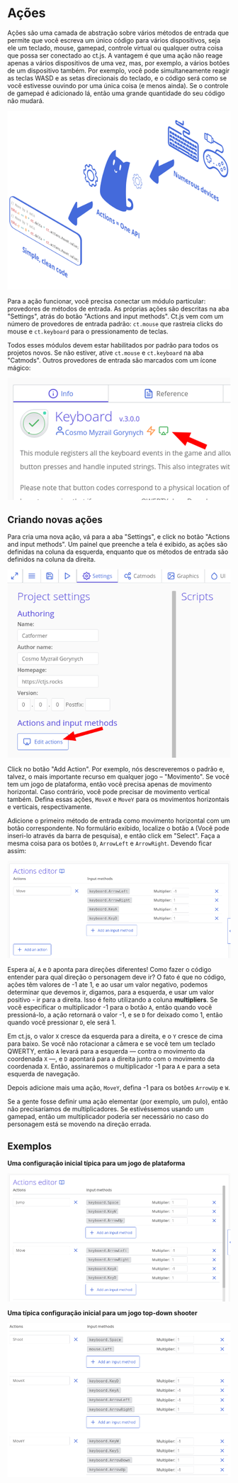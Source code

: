 # Ações

Ações são uma camada de abstração sobre vários métodos de entrada que permite que você escreva um único código para vários dispositivos, seja ele um teclado, mouse, gamepad, controle virtual ou qualquer outra coisa que possa ser conectado ao ct.js. A vantagem é que uma ação não reage apenas a vários dispositivos de uma vez, mas, por exemplo, a vários botões de um dispositivo também. Por exemplo, você pode simultaneamente reagir as teclas WASD e as setas direcionais do teclado, e o código será como se você estivesse ouvindo por uma única coisa (e menos ainda). Se o controle de gamepad é adicionado lá, então uma grande quantidade do seu código não mudará.

![](./../images/actions.png)

Para a ação funcionar, você precisa conectar um módulo particular: provedores de métodos de entrada. As próprias ações são descritas na aba "Settings", atrás do botão "Actions and input methods". Ct.js vem com um número de provedores de entrada padrão: `ct.mouse` que rastreia clicks do mouse e `ct.keyboard` para o pressionamento de teclas.

Todos esses módulos devem estar habilitados por padrão para todos os projetos novos. Se não estiver, ative `ct.mouse` e `ct.keyboard` na aba "Catmods". Outros provedores de entrada são marcados com um ícone mágico:

![](./../images/actions_magicIcon.png)

## Criando novas ações

Para cria uma nova ação, vá para a aba "Settings", e click no botão "Actions and input methods". Um painel que preenche a tela é exibido, as ações são definidas na coluna da esquerda, enquanto que os métodos de entrada são definidos na coluna da direita.

![Opening actions editor](./../images/actions_02.png)

Click no botão "Add Action". Por exemplo, nós descreveremos o padrão e, talvez, o mais importante recurso em qualquer jogo ­– "Movimento". Se você tem um jogo de plataforma, então você precisa apenas de movimento horizontal. Caso contrário, você pode precisar de movimento vertical também. Defina essas ações, `MoveX` e `MoveY` para os movimentos horizontais e verticais, respectivamente.

Adicione o primeiro método de entrada como movimento horizontal com um botão correspondente. No formulário exibido, localize o botão `A` (Você pode inseri-lo através da barra de pesquisa), e então click em "Select". Faça a mesma coisa para os botões `D`, `ArrowLeft` e `ArrowRight`. Devendo ficar assim:

![Creating a horizontal platformer movement](./../images/actions_01.png)

Espera aí, `A` e `D` aponta para direções diferentes! Como fazer o código entender para qual direção o personagem deve ir? O fato é que no código, ações têm valores de -1 ate 1, e ao usar um valor negativo, podemos determinar que devemos ir, digamos, para a esquerda, e usar um valor positivo - ir para a direita. Isso é feito utilizando a coluna **multipliers**. Se você especificar o multiplicador -1 para o botão `A`, então quando você pressioná-lo, a ação retornará o valor -1, e se `D` for deixado como 1, então quando você pressionar `D`, ele será 1.

Em ct.js, o valor `X` cresce da esquerda para a direita, e o `Y` cresce de cima para baixo. Se você não rotacionar a câmera e se você tem um teclado QWERTY, então `A` levará para a esquerda — contra o movimento da coordenada `X` —, e `D` apontará para a direita junto com o movimento da coordenada `X`. Então, assinaremos o multiplicador -1 para `A` e para a seta esquerda de navegação.

Depois adicione mais uma ação, `MoveY`, defina -1 para os botões `ArrowUp` e `W`.

Se a gente fosse definir uma ação elementar (por exemplo, um pulo), então não precisaríamos de multiplicadores. Se estivéssemos usando um gamepad, então um multiplicador poderia ser necessário no caso do personagem está se movendo na direção errada.

## Exemplos

**Uma configuração inicial típica para um jogo de plataforma**

![Platformer actions setup ct.js](./../images/actions_03.png)

**Uma típica configuração inicial para um jogo top-down shooter**

![Shooter actions setup ct.js](./../images/actions_04.png)

